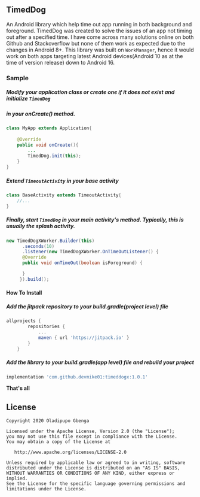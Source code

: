 ## TimedDog
An Android library which help time out app running in both background and foreground. TimedDog was 
created to solve the issues of an app not timing out after a specified time. I have come across 
many solutions online on both Github and Stackoverflow but none of them work as expected due to the 
changes in Android 8+. This library was built on   `WorkManager`, hence it would work on both apps 
targeting latest Android devices(Android 10 as at the time of version release) down to Android 16.

### Sample

##### Modify your application class or create one if it does not exist and initialize `TimedDog`
##### in your onCreate() method.

```java
class MyApp extends Application{
    
    @Override
    public void onCreate(){
        ...
        TimedDog.init(this);
    }
}
```

##### Extend `TimeoutActivity` in your base activity
```java
class BaseActivity extends TimeoutActivity{
    //...
}
```

##### Finally, start `TimedDog` in your main activity's method. Typically, this is usually the splash activity.
```java
new TimedDogXWorker.Builder(this)
      .seconds(10)
      .listener(new TimedDogXWorker.OnTimeOutListener() {
      @Override
      public void onTimeOut(boolean isForeground) {

      }
     }).build();
```

#### How To Install

##### Add the jitpack repository to your build.gradle(project level) file
```groovy
allprojects {
		repositories {
			...
			maven { url 'https://jitpack.io' }
		}
	}
```

##### Add the library to your build.gradle(app level) file and rebuild your project
```groovy
implementation 'com.github.devmike01:timeddogx:1.0.1'
```

**That's all**

License
-------

    Copyright 2020 Oladipupo Gbenga

    Licensed under the Apache License, Version 2.0 (the "License");
    you may not use this file except in compliance with the License.
    You may obtain a copy of the License at

       http://www.apache.org/licenses/LICENSE-2.0

    Unless required by applicable law or agreed to in writing, software
    distributed under the License is distributed on an "AS IS" BASIS,
    WITHOUT WARRANTIES OR CONDITIONS OF ANY KIND, either express or implied.
    See the License for the specific language governing permissions and
    limitations under the License.

